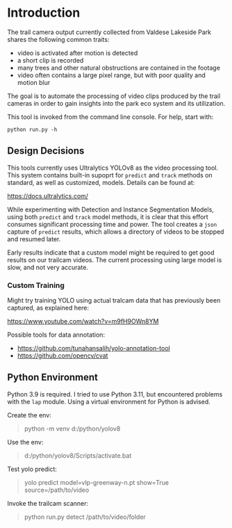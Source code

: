 # Introduction

The trail camera output currently collected from Valdese Lakeside Park
shares the following common traits:

- video is activated after motion is detected
- a short clip is recorded
- many trees and other natural obstructions are contained in the footage
- video often contains a large pixel range, but with poor quality and motion blur

The goal is to automate the processing of video clips produced by the trail
cameras in order to gain insights into the park eco system and its utilization.

This tool is invoked from the command line console. For help, start with:

`python run.py -h`

## Design Decisions

This tools currently uses Ultralytics YOLOv8 as the video processing tool.
This system contains built-in supoprt for `predict` and `track` methods
on standard, as well as customized, models. Details can be found at:

<https://docs.ultralytics.com/>

While experimenting with Detection and Instance Segmentation Models, using
both `predict` and `track` model methods, it is clear that this effort consumes
significant processing time and power. The tool creates a `json` capture of
`predict` results, which allows a directory of videos to be stopped and resumed
later.

Early results indicate that a custom model might be required to get good
results on our trailcam videos. The current processing using large model
is slow, and not very accurate.

### Custom Training

Might try training YOLO using actual tralcam data that has previously been captured,
as explained here:

<https://www.youtube.com/watch?v=m9fH9OWn8YM>

Possible tools for data annotation:

- <https://github.com/tunahansalih/yolo-annotation-tool>
- <https://github.com/opencv/cvat>

## Python Environment

Python 3.9 is required. I tried to use Python 3.11, but encountered problems
with the `lap` module. Using a virtual environment for Python is advised.

Create the env:
> python -m venv d:/python/yolov8

Use the env:
>  
> d:/python/yolov8/Scripts/activate.bat

Test yolo predict:
> yolo predict model=vlp-greenway-n.pt show=True source=/path/to/video

Invoke the trailcam scanner:
> python run.py detect /path/to/video/folder

